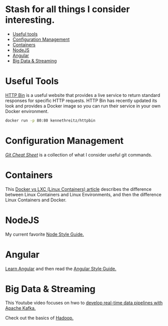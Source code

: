 Stash for all things I consider interesting.
===
* [Useful tools](#useful-tools)
* [Configuration Management](#configuration-management)
* [Containers](#containers)
* [NodeJS](#nodejs)
* [Angular](#angular)
* [Big Data & Streaming](#big-data-&-streaming)

# Useful Tools

[HTTP Bin](http://httpbin.org/#/) is a useful website that provides a live service to return standard responses for specific HTTP requests.  HTTP Bin has recently updated its look and provides a Docker image so you can run their service in your own Docker environment.

```bash
docker run -p 80:80 kennethreitz/httpbin
```

# Configuration Management

[*Git Cheat Sheet*](git-cheat-sheet.md) is a collection of what I consider useful git commands.

# Containers

This [Docker vs LXC (Linux Containers) article](https://www.upguard.com/articles/docker-vs-lxc) describes the difference between Linux Containers and Linux Environments, and then the difference Linux Containers and Docker.

# NodeJS

My current favorite [Node Style Guide.](http://nodeguide.com/style.html)

# Angular

[Learn Angular](https://angular.io/docs/ts/latest/guide/learning-angular.html) and then read the [Angular Style Guide.](https://angular.io/docs/ts/latest/guide/style-guide.html)

# Big Data & Streaming

This Youtube video focuses on hwo to [develop real-time data pipelines with Apache Kafka.](https://www.youtube.com/watch?v=GRPLRONVDWY)

Check out the basics of [Hadoop.](https://www.youtube.com/watch?v=xYnS9PQRXTg)
